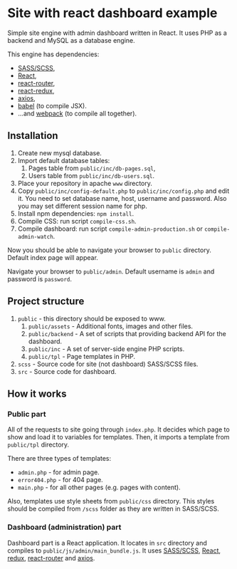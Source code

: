 # Site with react dashboard example

Simple site engine with admin dashboard written in React. It uses
PHP as a backend and MySQL as a database engine.

This engine has dependencies:
- [SASS/SCSS](https://sass-lang.com/),
- [React](https://reactjs.org/),
- [react-router](https://reactrouter.com/),
- [react-redux](https://react-redux.js.org/),
- [axios](https://github.com/axios/axios),
- [babel](https://babeljs.io/) (to compile JSX).
- ...and [webpack](https://webpack.js.org/) (to compile all together).

## Installation

1. Create new mysql database.
2. Import default database tables:
    1. Pages table from `public/inc/db-pages.sql`,
    2. Users table from `public/inc/db-users.sql`.
3. Place your repository in apache `www` directory.
4. Copy `public/inc/config-default.php` to `public/inc/config.php` and edit it.
You need to set database name, host, username and password.
Also you may set different session name for php.
5. Install npm dependencies: `npm install`.
6. Compile CSS: run script `compile-css.sh`.
7. Compile dashboard: run script `compile-admin-production.sh` or `compile-admin-watch`.

Now you should be able to navigate your browser to `public` directory.
Default index page will appear.

Navigate your browser to `public/admin`.
Default username is `admin` and password is `password`.

## Project structure

1. `public` - this directory should be exposed to www.
    1. `public/assets` - Additional fonts, images and other files.
    2. `public/backend` - A set of scripts that providing backend API for the dashboard.
    3. `public/inc` - A set of server-side engine PHP scripts.
    4. `public/tpl` - Page templates in PHP.
2. `scss` - Source code for site (not dashboard) SASS/SCSS files.
3. `src` - Source code for dashboard.

## How it works

### Public part

All of the requests to site going through `index.php`. It decides
which page to show and load it to variables for templates. Then, it imports
a template from `public/tpl` directory.

There are three types of templates:
- `admin.php` - for admin page.
- `error404.php` - for 404 page.
- `main.php` - for all other pages (e.g. pages with content).

Also, templates use style sheets from `public/css` directory. This styles
should be compiled from `/scss` folder as they are written in SASS/SCSS.

### Dashboard (administration) part

Dashboard part is a React application. It locates in `src` directory
and compiles to `public/js/admin/main_bundle.js`.
It uses [SASS/SCSS](https://sass-lang.com/), [React](https://reactjs.org/),
[redux](https://react-redux.js.org/), [react-router](https://reactrouter.com/)
and [axios](https://github.com/axios/axios).

